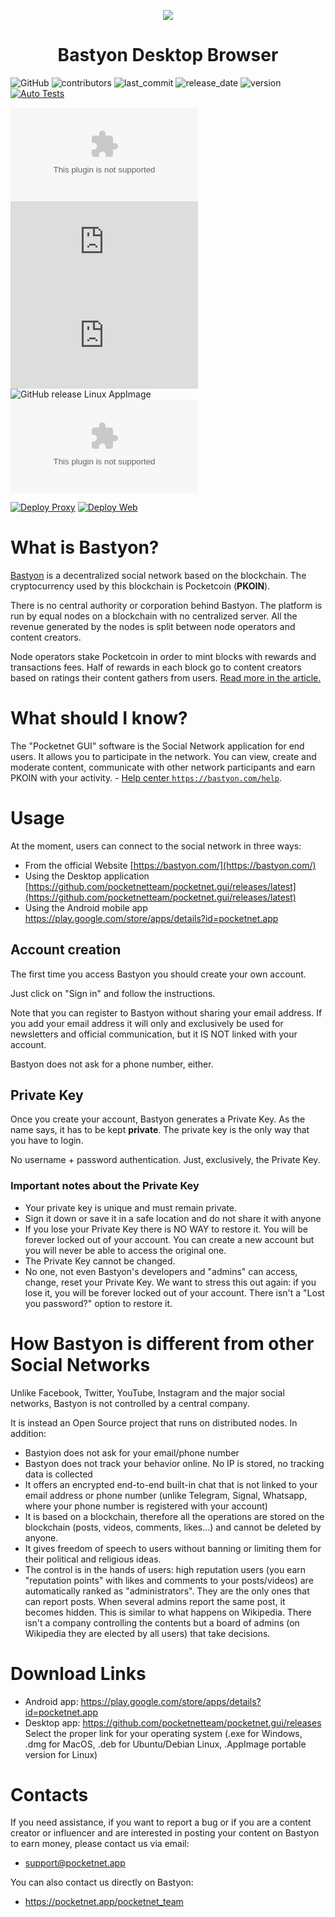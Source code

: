 <p align="center">
  <img src="./img/logo_color/blue_250.png">
</p>

<h1 align="center">Bastyon Desktop Browser</h1>

![GitHub](https://img.shields.io/github/license/pocketnetteam/pocketnet.api)
![contributors](https://img.shields.io/github/contributors/pocketnetteam/pocketnet.gui)
![last_commit](https://img.shields.io/github/last-commit/pocketnetteam/pocketnet.gui)
![release_date](https://img.shields.io/github/release-date/pocketnetteam/pocketnet.gui)
![version](https://img.shields.io/github/v/release/pocketnetteam/pocketnet.gui)
[![Auto Tests](https://github.com/pocketnetteam/pocketnet.gui/actions/workflows/autotests.yml/badge.svg)](https://github.com/pocketnetteam/pocketnet.gui/actions/workflows/autotests.yml)

![GitHub release Win](https://img.shields.io/github/downloads/pocketnetteam/pocketnet.gui/latest/BastyonSetup.exe)
![GitHub release Linux MacOS](https://img.shields.io/github/downloads/pocketnetteam/pocketnet.gui/latest/BastyonSetup.dmg)
![GitHub release Linux Deb](https://img.shields.io/github/downloads/pocketnetteam/pocketnet.gui/latest/BastyonSetup.deb)
![GitHub release Linux AppImage](https://img.shields.io/github/downloads/pocketnetteam/pocketnet.gui/latest/Bastyon.AppImage)
![GitHub release Android APK](https://img.shields.io/github/downloads/pocketnetteam/pocketnet.gui/latest/Bastyon.apk)

[![Deploy Proxy](https://github.com/pocketnetteam/pocketnet.gui/actions/workflows/deploy.proxy.yml/badge.svg)](https://github.com/pocketnetteam/pocketnet.gui/actions/workflows/deploy.proxy.yml)
[![Deploy Web](https://github.com/pocketnetteam/pocketnet.gui/actions/workflows/deploy.web.yml/badge.svg)](https://github.com/pocketnetteam/pocketnet.gui/actions/workflows/deploy.web.yml)

# What is Bastyon?

[Bastyon](https://pocketnet.app/about) is a decentralized social network based on the blockchain. The cryptocurrency used by this blockchain is Pocketcoin (**PKOIN**).

There is no central authority or corporation behind Bastyon. The platform is run by equal
nodes on a blockchain with no centralized server. All the revenue generated by the nodes is split
between node operators and content creators. 

Node operators stake Pocketcoin in order to mint blocks with rewards and transactions fees. Half of rewards in each block go to content creators based on ratings their content gathers
from users. [Read more in the article.](https://pocketnet.app/docs/Pocketnet%20Whitepaper%20Draft%20v2.pdf)

# What should I know?
The "Pocketnet GUI" software is the Social Network application for end users. It allows you to participate in the network. You can view, create and moderate content, communicate with other network participants and earn PKOIN with your activity. - [Help center `https://bastyon.com/help`](https://pocketnet.app/help?page=faq).

# Usage
At the moment, users can connect to the social network in three ways:
- From the official Website [https://bastyon.com/](https://bastyon.com/)
- Using the Desktop application [https://github.com/pocketnetteam/pocketnet.gui/releases/latest](https://github.com/pocketnetteam/pocketnet.gui/releases/latest)
- Using the Android mobile app https://play.google.com/store/apps/details?id=pocketnet.app

## Account creation
The first time you access Bastyon you should create your own account.

Just click on "Sign in" and follow the instructions.

Note that you can register to Bastyon without sharing your email address. If you add your email address it will only and exclusively be used for newsletters and official communication, but it IS NOT linked with your account. 

Bastyon does not ask for a phone number, either.

## Private Key
Once you create your account, Bastyon generates a Private Key. As the name says, it has to be kept **private**. 
The private key is the only way that you have to login.

No username + password authentication. Just, exclusively, the Private Key. 

### Important notes about the Private Key
- Your private key is unique and must remain private.
- Sign it down or save it in a safe location and do not share it with anyone
- If you lose your Private Key there is NO WAY to restore it. You will be forever locked out of your account. You can create a new account but you will never be able to access the original one.
- The Private Key cannot be changed.
- No one, not even Bastyon's developers and "admins" can access, change, reset your Private Key. We want to stress this out again: if you lose it, you will be forever locked out of your account. There isn't a "Lost you password?" option to restore it.

# How Bastyon is different from other Social Networks
Unlike Facebook, Twitter, YouTube, Instagram and the major social networks, Bastyon is not controlled by a central company.

It is instead an Open Source project that runs on distributed nodes. In addition:
- Bastyion does not ask for your email/phone number
- Bastyon does not track your behavior online. No IP is stored, no tracking data is collected
- It offers an encrypted end-to-end built-in chat that is not linked to your email address or phone number (unlike Telegram, Signal, Whatsapp, where your phone number is registered with your account)
- It is based on a blockchain, therefore all the operations are stored on the blockchain (posts, videos, comments, likes...) and cannot be deleted by anyone. 
- It gives freedom of speech to users without banning or limiting them for their political and religious ideas.
- The control is in the hands of users: high reputation users (you earn "reputation points" with likes and comments to your posts/videos) are automatically ranked as "administrators". They are the only ones that can report posts. When several admins report the same post, it becomes hidden. This is similar to what happens on Wikipedia. There isn't a company controlling the contents but a board of admins (on Wikipedia they are elected by all users) that take decisions.

# Download Links
- Android app: https://play.google.com/store/apps/details?id=pocketnet.app
- Desktop app: https://github.com/pocketnetteam/pocketnet.gui/releases Select the proper link for your operating system (.exe for Windows, .dmg for MacOS, .deb for Ubuntu/Debian Linux, .AppImage portable version for Linux)

# Contacts
If you need assistance, if you want to report a bug or if you are a content creator or influencer and are interested in posting your content on Bastyon to earn money, please contact us via email:
- support@pocketnet.app

You can also contact us directly on Bastyon: 
- https://pocketnet.app/pocketnet_team
